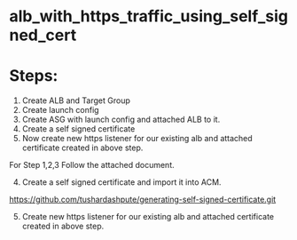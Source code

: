 # alb_with_https_traffic_using_self_signed_cert

Steps:
======
1. Create ALB and Target Group
2. Create launch config 
3. Create ASG with launch config and attached ALB to it.
4. Create a self signed certificate
5. Now create new https listener for our existing alb and attached certificate created in above step.


For Step 1,2,3 Follow the attached document.

4. Create a self signed certificate and import it into ACM.

https://github.com/tushardashpute/generating-self-signed-certificate.git

5. Create new https listener for our existing alb and attached certificate created in above step.
